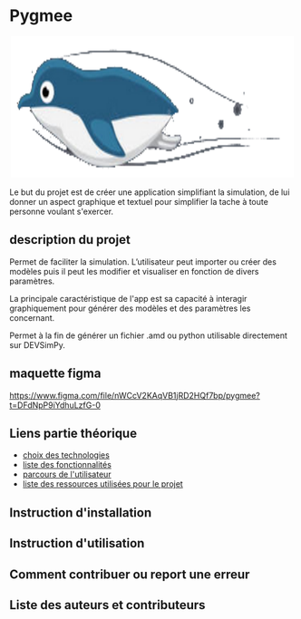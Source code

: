 # Pygmee

<p align="center"><img src="./src/assets/logo_pygmee.png" width="500" height="250"></p>

Le but du projet est de créer une application simplifiant la simulation, de lui donner un aspect graphique et textuel pour simplifier la tache à toute personne voulant s'exercer.


## description du projet


Permet de faciliter la simulation. L’utilisateur peut importer ou créer des modèles puis il peut les modifier et visualiser en fonction de divers paramètres.


La principale caractéristique de l'app est sa capacité à interagir graphiquement pour générer des modèles et des paramètres les concernant.


Permet à la fin de générer un fichier .amd ou python utilisable directement sur DEVSimPy.

## maquette figma

https://www.figma.com/file/nWCcV2KAqVB1jRD2HQf7bp/pygmee?t=DFdNpP9iYdhuLzfG-0

## Liens partie théorique

* [choix des technologies](./Théorique/markdown/choix_technologies.md)
* [liste des fonctionnalités](./Théorique/markdown/liste_fonctionnalités.md)
* [parcours de l'utilisateur](./Théorique/markdown/parcours_utilisateur.md)
* [liste des ressources utilisées pour le projet](./Théorique/markdown/ressources_utilisées.md)

## Instruction d'installation

## Instruction d'utilisation

## Comment contribuer ou report une erreur

## Liste des auteurs et contributeurs
